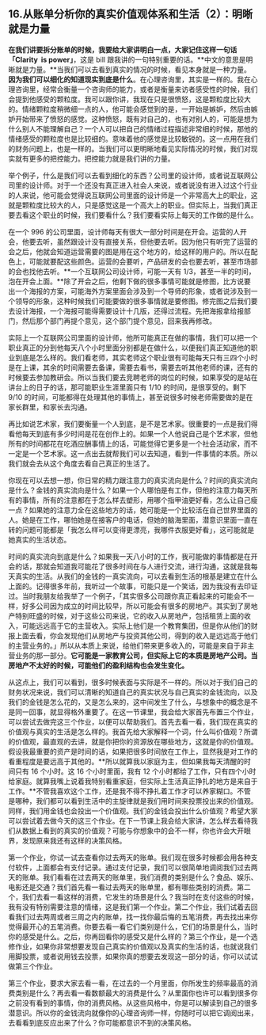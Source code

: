 ## 16.从账单分析你的真实价值观体系和生活（2）：明晰就是力量
**在我们讲要拆分账单的时候，我要给大家讲明白一点，大家记住这样一句话「Clarity  is power」**，这是 bill 跟我讲的一句特别重要的话。**中文的意思是明晰就是力量。**当我们可以去看到真实的情况的时候，看见本身就是一种力量。**因为我们可以细化的知道现实到底是什么**。在心理咨询里，其实是一样的。我在心理咨询里，经常会衡量一个咨询师的能力，或者是衡量来访者感受性的时候，我们会提到他感受的颗粒度。我可以跟你讲，我现在只是很愤怒，这是颗粒度比较大的。情绪颗粒度稍微细一点的人，他可能会感觉到的是，一开始是嫉妒，然后由嫉妒开始带来了愤怒的感觉。这种愤怒，既有对自己的，也有对别人的，可能是想为什么别人不能理解自己？一个人可以把自己的情绪过程描述非常细的时候，那他的情绪感受的颗粒度也是比较细的。意味着他的感觉是比较敏锐的。这一点用在我们的财务问题上，也是一样的。当我们可以更明晰地看见实际情况的时候，我们对现实就有更多的把控能力。把控能力就是我们讲的力量。


举个例子，什么是我们可以去看到细化的东西？公司里的设计师，或者说互联网公司里的设计师。对于一个还没有真正进入社会人来说，或者说没有进入过这个行业的人来说，他可能会觉得说互联网公司里面的设计师是一个非常高大上的职业，这就是颗粒度比较大的人，只是感觉这是一个高大上的职业。但实际上，当我们真正要去看这个职业的时候，我们要看什么？我们要看实际上每天的工作做的是什么。


在一个 996 的公司里面，设计师每天有很大一部分时间是在开会。运营的人开会，他要去听，虽然跟设计没有直接关系，但他要去听。因为他只有听完了运营的会之后，他就会知道运营需要的图是用在这个地方的，给这样的用户的。所以在配色上，可能就要配这些颜色。运营的会要听，产品研发的会也要去听，甚至市场部的会也找他去听。**一个互联网公司设计师，可能一天有 1/3，甚至一半的时间，泡在开会上面。**除了开会之后，他剩下做的很多事情可能就是修图，比方说要出一个海报的方案，可能海外方案里面会涉及到一个导师的形象，或者说涉及到一个领导的形象，这种时候我们可能要做的很多事情就是要修图。修完图之后我们要去设计海报，一个海报可能得需要设计十几版，还得过流程。先把海报拿给报部门，然后那个部门再提个意见，这个部门提个意见，回来我再修改。


实际上一个互联网公司里面的设计师，他所可能真正在做的事情，我们可以把一个职业真正的分到他每天八个小时里面分别都是在做什么，以便我们真正知道他的职业到底是怎么样的。我们看老师，其实老师这个职业很有可能每天只有三四个小时是在上课，其余的时间需要去备课，需要去看书，需要去听其他老师的课，还有的时候要去参加教研会。所以当我们要去竞聘老师的岗位的时候，如果享受的是站在讲台上的日子的话，那可能职业生涯里面只有 1/10 的时间，是很享受的。剩下 9/10 的时间，可能都得在处理其他的事情上，甚至说很多时候老师需要做的是在家长群里，和家长去沟通。


再比如说艺术家，我们要衡量一个人到底，是不是艺术家。很重要的一点是我们得看他每天到底有多少时间是花在创作上的。如果一个人他说自己是个艺术家，但他所有的时间都花在吃酒应酬事情上的话，可能觉得它更多是一个社会活动家，而不一定是一个艺术家。这一点出去就帮我们可以去知道，看到一件事情的本质。所以我们就会去从这个角度去看自己真正的生活了。


你现在可以去想一想，你日常的精力跟注意力的真实流向是什么？时间的真实流向是什么？金钱的真实流向是什么？如果一个人哪怕是有工作，但他的注意力每天所有的事情，所有的注意都在于怎么样去塑形，用哪个指甲油更好看，怎么让自己瘦一点？如果她的注意力全在这些地方的话，她可能是一个比较活在自己世界里面的人。她是在工作，哪怕她是在接客户的电话，但她的脑海里面，潜意识里面一直在转的问题可能都是「我怎么样可以变得更漂亮，我哪件衣服更好看」，这可能就是她真实的生活状态。


时间的真实流向到底是什么？如果我一天八小时的工作，我可能做的事情都是在开会的话，那就会知道我可能花了很多时间在与人进行交流，进行沟通，这就是我每天真实的生活。从我们的金钱的一真实流向，可以去看到生活的根基是建立在什么上面的。记得很多年前，我听过一个故事，可能只是一个笑话，因为我没有去印证过。当时我朋友给我举了一个例子，「其实很多公司跟你真正看起来的可能会不一样，好多公司因为成立的时间比较早，所以可能会有很多的房地产。其实到了房地产特别旺盛的时候，对于这些公司来说，它的收入从房地产，包括租赁上面的收入，可能远远高于它的主营收入。实际上他们是一个教育集团，但是你从他们的财报上面去看，你会发现他们从房地产与投资其他公司，得到的收入是远远高于他们的主营业务的。」所以从本质上来说，给他们带来更多收入的，可能是来自于非主营业务的那一部分。**它可能是一家教育公司，但实际上它的本质是房地产公司。当房地产不太好的时候，可能他们的盈利结构也会发生变化。**


从这点上，我们可以看到，很多时候表面与实际是不一样的。所以对于我们自己的财务状况来说，我们可以清晰的知道自己的真实状况与自己真实的金钱流向，以及我们的金钱是怎么花的，又是怎么来的，这中间发生了什么，与想象中的概念是不是同一回事，就显得格外重要了。在这一节课里，我会给大家首先布置三个作业，可以尝试去做完这三个作业，以便可以帮助我们。首先去看一看，我们现在真实的价值观与真实的生活是怎么样的。我首先给大家解释一个词，什么叫价值观？所谓的价值观，最直观的去讲，就是你把你的资源放在哪些地方，这就是你的价值观。假设我最重要的资产是时间的话，如果把很多时间放在工作上，显然我是对工作的看重程度是要远高于其他的。**所以就算我以家庭为主，但如果我每天清醒的时间只有 16 个小时。这 16 个小时里面，我有 12 个小时都给了工作，只有四个小时给家庭。就算我嘴上说着我特别看重家庭，但实际上生活真正挣扎的地方是来自于工作。**不管我喜欢这个工作，还是我不得不挣扎着工作才可以养家糊口。不管是哪种，我们都可以看到生活中的主旋律就是我们用时间来投票投出来的价值观。同样，我们用金钱也会投出一个价值观。我们的金钱会投出什么价值观？希望大家可以尝试着去做今天的这三个作业。在下一节课上我会给大家讲，怎么样去看待我们从数据上看到的真实的价值观？可能与你想象中的会不一样，你也许会大开眼界，发现原来我还有这样的决策风格。


第一个作业，你试一试去查看你过去两天的账单。我们现在很多时候都会用各种支付软件，上面都会有支付记录。通过支付记录，我们可以很简单地调阅我们过去两天的账单。我们看看在过去两天的账单里，我们消费的类别是什么？食品、娱乐、电影还是交通？我们首先看一看过去两天的账单里，都有哪些类别的消费。第二个，我们去看一看这样的消费，它发生的场景是什么？我当时在支付这些的时候，我有没有特别需要注意的情绪，这是我们第一个作业。第二个作业，我们试着去回看我们过去两周或者三周之内的账单，找一找你最后悔的五笔消费，再去找出来你觉得最开心的五笔消费。你要去看一看它们类别是什么，它们的场景是什么，当时你的感受是什么。之后，你再回看你的感受又是什么样的？第三个作业，是一个选修作业，如果你非常想要发现自己真实的价值观以及真实的生活的话，也就说我们用脚投票，或者说用钱去投票，如果你真的想要去发现这一部分的话，你可以试试做第三个作业。


第三个作业，要求大家去看一看，在过去的一个月里面，你所发生的频率最高的消费类别是什么？再去看一看数额最大的消费是什么？从里面你也许可以看到很多你之前没有看到的事情，你的消费风格。从这些风格中，你是可以解读到自己的很多潜意识。所以你的金钱流向就像你的心理咨询师一样，你随时可以把它调阅出来，去看看到底反应出来了什么？你可能都意识不到的决策风格。

